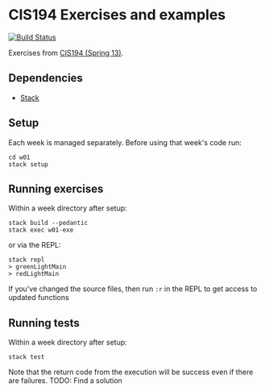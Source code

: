# CIS194 Exercises and examples

[![Build Status](https://travis-ci.org/danielholmes/cis194-spring-13.svg?branch=master)](https://travis-ci.org/danielholmes/cis194-spring-13)

Exercises from [CIS194 (Spring 13)](http://www.seas.upenn.edu/~cis194/spring13/).


## Dependencies

 - [Stack](https://www.haskellstack.org/)


## Setup

Each week is managed separately. Before using that week's code run:

```
cd w01
stack setup
```


## Running exercises

Within a week directory after setup:

```
stack build --pedantic
stack exec w01-exe
```

or via the REPL:

```
stack repl
> greenLightMain
> redLightMain
```

If you've changed the source files, then run `:r` in the REPL to get access to updated functions


## Running tests

Within a week directory after setup:

```
stack test
```

Note that the return code from the execution will be success even if there are failures. TODO: Find a solution
